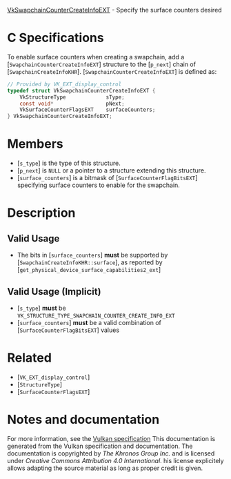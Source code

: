 [VkSwapchainCounterCreateInfoEXT](https://www.khronos.org/registry/vulkan/specs/1.3-extensions/man/html/VkSwapchainCounterCreateInfoEXT.html) - Specify the surface counters desired

# C Specifications
To enable surface counters when creating a swapchain, add a
[`SwapchainCounterCreateInfoEXT`] structure to the [`p_next`] chain of
[`SwapchainCreateInfoKHR`].
[`SwapchainCounterCreateInfoEXT`] is defined as:
```c
// Provided by VK_EXT_display_control
typedef struct VkSwapchainCounterCreateInfoEXT {
    VkStructureType             sType;
    const void*                 pNext;
    VkSurfaceCounterFlagsEXT    surfaceCounters;
} VkSwapchainCounterCreateInfoEXT;
```

# Members
- [`s_type`] is the type of this structure.
- [`p_next`] is `NULL` or a pointer to a structure extending this structure.
- [`surface_counters`] is a bitmask of [`SurfaceCounterFlagBitsEXT`] specifying surface counters to enable for the swapchain.

# Description
## Valid Usage
-    The bits in [`surface_counters`] **must**  be supported by [`SwapchainCreateInfoKHR::surface`], as reported by [`get_physical_device_surface_capabilities2_ext`]

## Valid Usage (Implicit)
-  [`s_type`] **must**  be `VK_STRUCTURE_TYPE_SWAPCHAIN_COUNTER_CREATE_INFO_EXT`
-  [`surface_counters`] **must**  be a valid combination of [`SurfaceCounterFlagBitsEXT`] values

# Related
- [`VK_EXT_display_control`]
- [`StructureType`]
- [`SurfaceCounterFlagsEXT`]

# Notes and documentation
For more information, see the [Vulkan specification](https://www.khronos.org/registry/vulkan/specs/1.3-extensions/html/vkspec.html)
This documentation is generated from the Vulkan specification and documentation.
The documentation is copyrighted by *The Khronos Group Inc.* and is licensed under *Creative Commons Attribution 4.0 International*.
his license explicitely allows adapting the source material as long as proper credit is given.
        